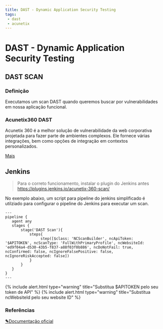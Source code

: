 ```yaml
---
title: DAST - Dynamic Application Security Testing
tags: 
 - dast
 - acunetix
---
```


# DAST - Dynamic Application Security Testing

## DAST SCAN

### Definição

Executamos um scan DAST quando queremos buscar por vulnerabilidades em nossa aplicação funcional.

### Acunetix360 DAST

Acunetix 360 é a melhor solução de vulnerabilidade da web corporativa projetada para fazer parte de ambientes complexos. Ele fornece várias integrações, bem como opções de integração em contextos personalizados.

[Mais](https://www.acunetix.com/product/acunetix360/)

## Jenkins

> Para o correto funcionamento, instalar o plugin do Jenkins antes https://plugins.jenkins.io/acunetix-360-scan/

No exemplo abaixo, um script para pipeline do jenkins simplificado é utilziado para configurar o pipeline do Jenkins para executar um scan.
```
---
pipeline {
   agent any
   stages {
       stage('DAST Scan'){
           steps{
                step([$class: 'NCScanBuilder', ncApiToken: '$APITOKEN', ncScanType: 'FullWithPrimaryProfile', ncWebsiteId: 'ed9f04a4-d530-43b5-f837-a88f03f0b886', ncDoNotFail: true, ncConfirmed: false, ncIgnoreFalsePositive: false, ncIgnoreRiskAccepted: false])
           }
       }
   }
}
---
```

{% include alert.html type="warning" title="Substitua $APITOKEN pelo seu token de API" %}
{% include alert.html type="warning" title="Substitua ncWebsiteId pelo seu website ID" %}

### Referências

<p class="editor-link"><a href="https://www.acunetix.com/support/docs/a360/integrations/installing-and-configuring-the-acunetix-360-scan-jenkins-plugin/" target="blank" class="btn"><strong>&#9998;</strong>Documentação oficial</a></p>